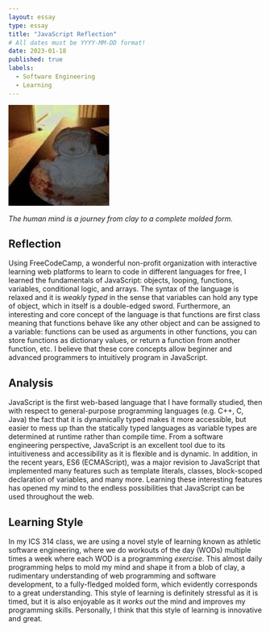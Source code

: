 ```yaml
---
layout: essay
type: essay
title: "JavaScript Reflection"
# All dates must be YYYY-MM-DD format!
date: 2023-01-18
published: true
labels:
  - Software Engineering
  - Learning
---
```


<img width="200px" class="rounded float-start pe-4" src="../img/jsimpression/clay.jpg">

*The human mind is a journey from clay to a complete molded form.*

## Reflection

Using FreeCodeCamp, a wonderful non-profit organization with interactive learning web platforms to learn to code in different languages for free, I learned the fundamentals of JavaScript: objects, looping, functions, variables, conditional logic, and arrays. The syntax of the language is relaxed and it is *weakly typed* in the sense that variables can hold any type of object, which in itself is a double-edged sword. Furthermore, an interesting and core concept of the language is that functions are first class meaning that functions behave like any other object and can be assigned to a variable: functions can be used as arguments in other functions, you can store functions as dictionary values, or return a function from another function, etc. I believe that these core concepts allow beginner and advanced programmers to intuitively program in JavaScript.

## Analysis

JavaScript is the first web-based language that I have formally studied, then with respect to general-purpose programming languages (e.g. C++, C, Java) the fact that it is dynamically typed makes it more accessible, but easier to mess up than the statically typed languages as variable types are determined at runtime rather than compile time. From a software engineering perspective, JavaScript is an excellent tool due to its intuitiveness and accessibility as it is flexible and is dynamic. In addition, in the recent years, ES6 (ECMAScript), was a major revision to JavaScript that implemented many features such as template literals, classes, block-scoped declaration of variables, and many more. Learning these interesting features has opened my mind to the endless possibilities that JavaScript can be used throughout the web.

## Learning Style

In my ICS 314 class, we are using a novel style of learning known as athletic software engineering, where we do workouts of the day (WODs) multiple times a week where each WOD is a programming *exercise*. This almost daily programming helps to mold my mind and shape it from a blob of clay, a rudimentary understanding of web programming and software development, to a fully-fledged molded form, which evidently corresponds to a great understanding. This style of learning is definitely stressful as it is timed, but it is also enjoyable as it *works out* the mind and improves my programming skills. Personally, I think that this style of learning is innovative and great.
